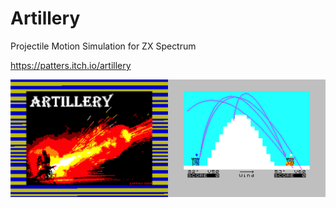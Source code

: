 # Artillery
Projectile Motion Simulation for ZX Spectrum

https://patters.itch.io/artillery

[![Artillery Screenshots](images/artillery.png "Artillery Screenshots")](https://patters.itch.io/artillery)
